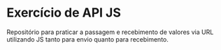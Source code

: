 # Exercício de API JS

Repositório para praticar a passagem e recebimento de valores via URL utilizando JS tanto para envio quanto para recebimento.

